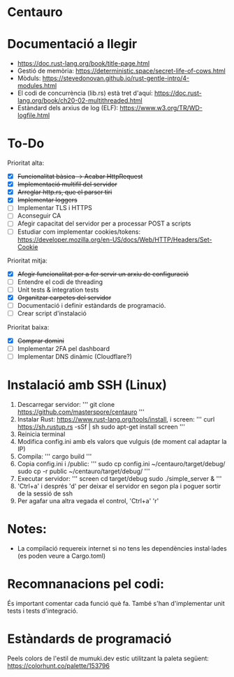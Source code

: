 # Centauro

# Documentació a llegir
- https://doc.rust-lang.org/book/title-page.html
- Gestió de memòria: https://deterministic.space/secret-life-of-cows.html
- Mòduls: https://stevedonovan.github.io/rust-gentle-intro/4-modules.html
- El codi de concurrència (lib.rs) està tret d'aquí: https://doc.rust-lang.org/book/ch20-02-multithreaded.html
- Estàndard dels arxius de log (ELF): https://www.w3.org/TR/WD-logfile.html

# To-Do

Prioritat alta:
- [x] ~~Funcionalitat bàsica -> Acabar HttpRequest~~
- [x] ~~Implementació multifil del servidor~~
- [x] ~~Arreglar http.rs, que el parser tiri~~
- [x] ~~Implementar loggers~~
- [ ] Implementar TLS i HTTPS
- [ ] Aconseguir CA
- [ ] Afegir capacitat del servidor per a processar POST a scripts
- [ ] Estudiar com implementar cookies/tokens: https://developer.mozilla.org/en-US/docs/Web/HTTP/Headers/Set-Cookie

Prioritat mitja:
- [x] ~~Afegir funcionalitat per a fer servir un arxiu de configuració~~
- [ ] Entendre el codi de threading
- [ ] Unit tests & integration tests
- [x] ~~Organitzar carpetes del servidor~~
- [ ] Documentació i definir estàndards de programació.
- [ ] Crear script d'instalació

Prioritat baixa:
- [x] ~~Comprar domini~~
- [ ] Implementar 2FA pel dashboard
- [ ] Implementar DNS dinàmic (Cloudflare?)

# Instalació amb SSH (Linux)
1. Descarregar servidor: 
'''
git clone https://github.com/masterspore/centauro
'''
2. Instalar Rust: https://www.rust-lang.org/tools/install, i screen:
'''
curl https://sh.rustup.rs -sSf | sh
sudo apt-get install screen
'''
3. Reinicia terminal
4. Modifica config.ini amb els valors que vulguis (de moment cal adaptar la IP)
5. Compila:
'''
cargo build
'''
6. Copia config.ini i /public:
'''
sudo cp config.ini ~/centauro/target/debug/
sudo cp -r public ~/centauro/target/debug/
'''
7. Executar servidor:
'''
screen
cd target/debug
sudo ./simple_server &
'''
8. 'Ctrl+a' i després 'd' per deixar el servidor en segon pla i poguer sortir de la sessió de ssh
9. Per agafar una altra vegada el control, 'Ctrl+a' 'r'

# Notes:
- La compilació requereix internet si no tens les dependències instal·lades (es poden veure a Cargo.toml)

# Recomnanacions pel codi:
És important comentar cada funció què fa. També s'han d'implementar unit tests i tests d'integració.

# Estàndards de programació
Peels colors de l'estil de mumuki.dev estic utilitzant la paleta següent: https://colorhunt.co/palette/153796
